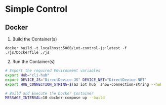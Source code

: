 # Simple Control

## Docker

1. Build the Container(s)

  `docker build -t localhost:5000/iot-control-js:latest -f ./js/Dockerfile ./js`

2. Run the Container(s)

  ```bash
  # Export the required Environment variables
  export Hub="cli-hub"
  export DEVICE_JS="DirectDevice-JS" DEVICE_NET="DirectDevice-NET"
  export HUB_CONNECTION_STRING=$(az iot hub  show-connection-string --hub-name $Hub -otsv)

  # Build and Execute the Docker Container
  MESSAGE_INTERVAL=10 docker-compose up --build
  ```

